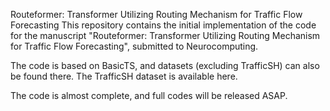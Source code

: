 Routeformer: Transformer Utilizing Routing Mechanism for Traffic Flow Forecasting
This repository contains the initial implementation of the code for the manuscript "Routeformer: Transformer Utilizing Routing Mechanism for Traffic Flow Forecasting", submitted to Neurocomputing.

The code is based on BasicTS, and datasets (excluding TrafficSH) can also be found there. The TrafficSH dataset is available here.

The code is almost complete, and full codes will be released ASAP.

